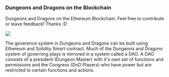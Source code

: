 ### Dungeons and Dragons on the Blockchain
Dungeons and Dragons on the Ethereum Blockchain. Feel free to contribute or leave feedback! Thanks :D

![](https://i.imgur.com/urKnMPj.png)

The goverence system in Dungeons and Dragons can be built using Ethereum and Solidity Smart contract. Much of the Dungeons and Dragons
system of governing plays is mirrored in a system called a DAO. A DAO consists of a president (Dungeon Master) with it's own set 
of functions and permissions and the Congress (DnD Players) who have power but are restricted to certain functions and actions.
